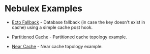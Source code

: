 # Nebulex Examples

* [Ecto Fallback](./ecto_fallback) - Database fallback (in case the key doesn't
  exist in cache) using a simple cache post hook.

* [Partitioned Cache](./partitioned_cache) - Partitioned cache topology example.

* [Near Cache](./near_cache) - Near cache topology example.
